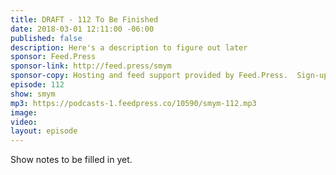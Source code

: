 ```yaml
---
title: DRAFT - 112 To Be Finished
date: 2018-03-01 12:11:00 -06:00
published: false
description: Here's a description to figure out later
sponsor: Feed.Press
sponsor-link: http://feed.press/smym
sponsor-copy: Hosting and feed support provided by Feed.Press.  Sign-up today and try FeedPress on a 14 day trial (no contracts or commitments). Use promo code "smym" during checkout to get 10% off your first year.
episode: 112
show: smym
mp3: https://podcasts-1.feedpress.co/10590/smym-112.mp3
image:
video:
layout: episode
---
```


Show notes to be filled in yet.
